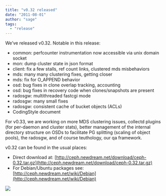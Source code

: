```yaml
---
title: "v0.32 released"
date: "2011-08-01"
author: "sage"
tags: 
  - "release"
---
```


We’ve released v0.32. Notable in this release:

- common: perfcounter instrumentation now accessible via unix domain socket
- mon: dump cluster state in json format
- client: fix a few stalls, ref count links, clustered mds misbehaviors
- mds: many many clustering fixes, getting closer
- mds: fix for O\_APPEND behavior
- osd: bug fixes in clone overlap tracking, accounting
- osd: bug fixes in recovery code when clones/snapshots are present
- radosgw: multithreaded fastcgi mode
- radosgw: many small fixes
- radosgw: consistent cache of bucket objects (ACLs)
- CodingStyle document

For v0.33, we are working on more MDS clustering issues, collectd plugins (for per-daemon and cluster stats), better management of the internal directory structure on OSDs to facilitate PG splitting (scaling of object pools), the radosgw, and of course teuthology, our qa framework.

v0.32 can be found in the usual places:

- Direct download at: [http://ceph.newdream.net/download/ceph-0.32.tar.gz](http://ceph.newdream.net/download/ceph-0.32.tar.gz)
- For Debian/Ubuntu packages see: [http://ceph.newdream.net/wiki/Debian](http://ceph.newdream.net/wiki/Debian)

![](http://track.hubspot.com/__ptq.gif?a=268973&k=14&bu=http://ceph.com&r=http://ceph.com/uncategorized/v0-32-released/&bvt=rss&p=wordpress)

